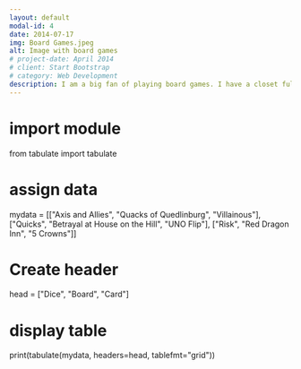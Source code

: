 ```yaml
---
layout: default
modal-id: 4
date: 2014-07-17
img: Board Games.jpeg
alt: Image with board games
# project-date: April 2014
# client: Start Bootstrap
# category: Web Development
description: I am a big fan of playing board games. I have a closet full of games that both me and my wife have enjoyed playing. 
---
```

# import module
from tabulate import tabulate

# assign data
mydata = [["Axis and Allies", "Quacks of Quedlinburg", "Villainous"], ["Quicks", "Betrayal at House on the Hill", "UNO Flip"], ["Risk", "Red Dragon Inn", "5 Crowns"]]

# Create header
head = ["Dice", "Board", "Card"]

# display table
print(tabulate(mydata, headers=head, tablefmt="grid"))
